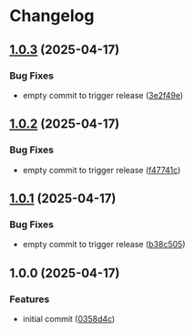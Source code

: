 # Changelog

## [1.0.3](https://github.com/scriptcoded/cc-smooth-steer/compare/v1.0.2...v1.0.3) (2025-04-17)


### Bug Fixes

* empty commit to trigger release ([3e2f49e](https://github.com/scriptcoded/cc-smooth-steer/commit/3e2f49e55fd1bf848e26345fee8fddd37f546a23))

## [1.0.2](https://github.com/scriptcoded/cc-smooth-steer/compare/v1.0.1...v1.0.2) (2025-04-17)


### Bug Fixes

* empty commit to trigger release ([f47741c](https://github.com/scriptcoded/cc-smooth-steer/commit/f47741cbeca0a7c6b0c44766b8391f8e4bc2da26))

## [1.0.1](https://github.com/scriptcoded/cc-smooth-steer/compare/v1.0.0...v1.0.1) (2025-04-17)


### Bug Fixes

* empty commit to trigger release ([b38c505](https://github.com/scriptcoded/cc-smooth-steer/commit/b38c50567ad8d438dbbbc7b135f64369cc94c099))

## 1.0.0 (2025-04-17)


### Features

* initial commit ([0358d4c](https://github.com/scriptcoded/cc-smooth-steer/commit/0358d4cb0515d8c40996697e0e8fdf020a8007ef))
